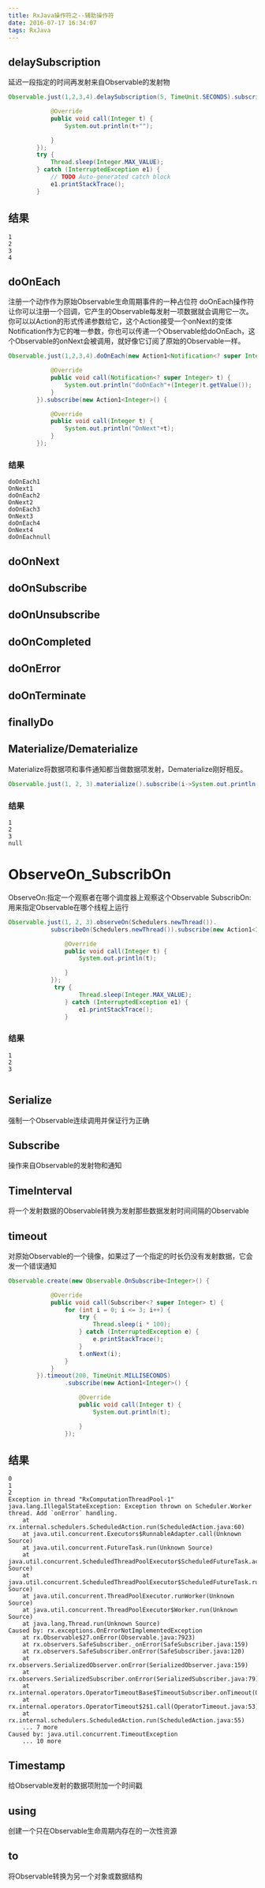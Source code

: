 ```yaml
---
title: RxJava操作符之--辅助操作符
date: 2016-07-17 16:34:07
tags: RxJava
---
```

## delaySubscription
<!--more-->
延迟一段指定的时间再发射来自Observable的发射物
```java
Observable.just(1,2,3,4).delaySubscription(5, TimeUnit.SECONDS).subscribe(new Action1<Integer>() {

			@Override
			public void call(Integer t) {
				System.out.println(t+"");

			}
		});
		try {
			Thread.sleep(Integer.MAX_VALUE);
		} catch (InterruptedException e1) {
			// TODO Auto-generated catch block
			e1.printStackTrace();
		}

```
## 结果
```
1
2
3
4

```
## doOnEach
注册一个动作作为原始Observable生命周期事件的一种占位符
doOnEach操作符让你可以注册一个回调，它产生的Observable每发射一项数据就会调用它一次。你可以以Action的形式传递参数给它，这个Action接受一个onNext的变体Notification作为它的唯一参数，你也可以传递一个Observable给doOnEach，这个Observable的onNext会被调用，就好像它订阅了原始的Observable一样。
```java
Observable.just(1,2,3,4).doOnEach(new Action1<Notification<? super Integer>>() {

			@Override
			public void call(Notification<? super Integer> t) {
				System.out.println("doOnEach"+(Integer)t.getValue());
			}
		}).subscribe(new Action1<Integer>() {

			@Override
			public void call(Integer t) {
				System.out.println("OnNext"+t);
			}
		});
```
### 结果
```
doOnEach1
OnNext1
doOnEach2
OnNext2
doOnEach3
OnNext3
doOnEach4
OnNext4
doOnEachnull
```
## doOnNext
## doOnSubscribe
## doOnUnsubscribe
## doOnCompleted
## doOnError
## doOnTerminate
## finallyDo
## Materialize/Dematerialize
Materialize将数据项和事件通知都当做数据项发射，Dematerialize刚好相反。
```java
Observable.just(1, 2, 3).materialize().subscribe(i->System.out.println(i.getValue()));

```
### 结果
```
1
2
3
null
```
# ObserveOn_SubscribOn
ObserveOn:指定一个观察者在哪个调度器上观察这个Observable
SubscribOn:用来指定Observable在哪个线程上运行
```java
Observable.just(1, 2, 3).observeOn(Schedulers.newThread()).
			subscribeOn(Schedulers.newThread()).subscribe(new Action1<Integer>() {

				@Override
				public void call(Integer t) {
					System.out.println(t);

				}
			});
			 try {
					Thread.sleep(Integer.MAX_VALUE);
				} catch (InterruptedException e1) {
					e1.printStackTrace();
				}

```
### 结果
```
1
2
3


```
## Serialize
强制一个Observable连续调用并保证行为正确
## Subscribe
操作来自Observable的发射物和通知
## TimeInterval
将一个发射数据的Observable转换为发射那些数据发射时间间隔的Observable
## timeout
对原始Observable的一个镜像，如果过了一个指定的时长仍没有发射数据，它会发一个错误通知
```java
Observable.create(new Observable.OnSubscribe<Integer>() {

			@Override
			public void call(Subscriber<? super Integer> t) {
				for (int i = 0; i <= 3; i++) {
					try {
						Thread.sleep(i * 100);
					} catch (InterruptedException e) {
						e.printStackTrace();
					}
					t.onNext(i);
				}
			}
		}).timeout(200, TimeUnit.MILLISECONDS)
				.subscribe(new Action1<Integer>() {

					@Override
					public void call(Integer t) {
						System.out.println(t);

					}
				});
```
## 结果
```
0
1
2
Exception in thread "RxComputationThreadPool-1" java.lang.IllegalStateException: Exception thrown on Scheduler.Worker thread. Add `onError` handling.
	at rx.internal.schedulers.ScheduledAction.run(ScheduledAction.java:60)
	at java.util.concurrent.Executors$RunnableAdapter.call(Unknown Source)
	at java.util.concurrent.FutureTask.run(Unknown Source)
	at java.util.concurrent.ScheduledThreadPoolExecutor$ScheduledFutureTask.access$201(Unknown Source)
	at java.util.concurrent.ScheduledThreadPoolExecutor$ScheduledFutureTask.run(Unknown Source)
	at java.util.concurrent.ThreadPoolExecutor.runWorker(Unknown Source)
	at java.util.concurrent.ThreadPoolExecutor$Worker.run(Unknown Source)
	at java.lang.Thread.run(Unknown Source)
Caused by: rx.exceptions.OnErrorNotImplementedException
	at rx.Observable$27.onError(Observable.java:7923)
	at rx.observers.SafeSubscriber._onError(SafeSubscriber.java:159)
	at rx.observers.SafeSubscriber.onError(SafeSubscriber.java:120)
	at rx.observers.SerializedObserver.onError(SerializedObserver.java:159)
	at rx.observers.SerializedSubscriber.onError(SerializedSubscriber.java:79)
	at rx.internal.operators.OperatorTimeoutBase$TimeoutSubscriber.onTimeout(OperatorTimeoutBase.java:162)
	at rx.internal.operators.OperatorTimeout$2$1.call(OperatorTimeout.java:53)
	at rx.internal.schedulers.ScheduledAction.run(ScheduledAction.java:55)
	... 7 more
Caused by: java.util.concurrent.TimeoutException
	... 10 more
```
## Timestamp
给Observable发射的数据项附加一个时间戳
## using
创建一个只在Observable生命周期内存在的一次性资源
## to
将Observable转换为另一个对象或数据结构
